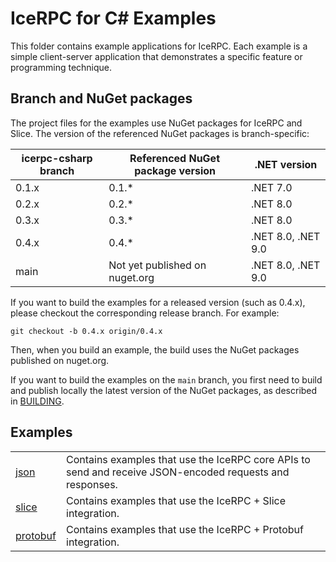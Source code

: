 # IceRPC for C# Examples

This folder contains example applications for IceRPC. Each example is a simple client-server application that
demonstrates a specific feature or programming technique.

## Branch and NuGet packages

The project files for the examples use NuGet packages for IceRPC and Slice. The version of the referenced NuGet packages
is branch-specific:

| icerpc-csharp branch | Referenced NuGet package version | .NET version |
|----------------------|----------------------------------|--------------|
| 0.1.x                | 0.1.*                            | .NET 7.0     |
| 0.2.x                | 0.2.*                            | .NET 8.0     |
| 0.3.x                | 0.3.*                            | .NET 8.0     |
| 0.4.x                | 0.4.*                            | .NET 8.0, .NET 9.0 |
| main                 | Not yet published on nuget.org   | .NET 8.0, .NET 9.0 |

If you want to build the examples for a released version (such as 0.4.x), please checkout the corresponding release
branch. For example:

```shell
git checkout -b 0.4.x origin/0.4.x
```

Then, when you build an example, the build uses the NuGet packages published on nuget.org.

If you want to build the examples on the `main` branch, you first need to build and publish locally the latest version
of the NuGet packages, as described in [BUILDING].

## Examples

|                         |                                                                                                          |
|-------------------------|----------------------------------------------------------------------------------------------------------|
| [json](./json/)         | Contains examples that use the IceRPC core APIs to send and receive JSON-encoded requests and responses. |
| [slice](./slice/)       | Contains examples that use the IceRPC + Slice integration.                                               |
| [protobuf](./protobuf/) | Contains examples that use the IceRPC + Protobuf integration.                                            |

[BUILDING]: ../BUILDING.md
